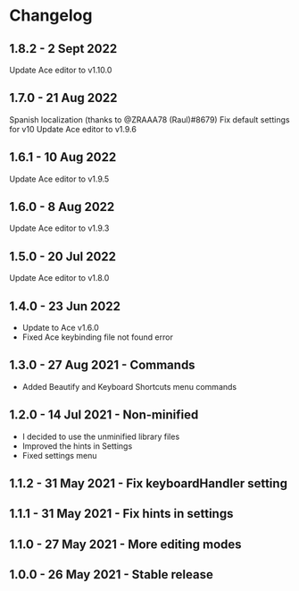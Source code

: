 # Changelog

## 1.8.2 - 2 Sept 2022

Update Ace editor to v1.10.0

## 1.7.0 - 21 Aug 2022

Spanish localization (thanks to @ZRAAA78 (Raul)#8679)
Fix default settings for v10
Update Ace editor to v1.9.6

## 1.6.1 - 10 Aug 2022

Update Ace editor to v1.9.5

## 1.6.0 - 8 Aug 2022

Update Ace editor to v1.9.3

## 1.5.0 - 20 Jul 2022

Update Ace editor to v1.8.0

## 1.4.0 - 23 Jun 2022

* Update to Ace v1.6.0
* Fixed Ace keybinding file not found error

## 1.3.0 - 27 Aug 2021 - Commands

* Added Beautify and Keyboard Shortcuts menu commands

## 1.2.0 - 14 Jul 2021 - Non-minified

* I decided to use the unminified library files
* Improved the hints in Settings
* Fixed settings menu

## 1.1.2 - 31 May 2021 - Fix keyboardHandler setting

## 1.1.1 - 31 May 2021 - Fix hints in settings

## 1.1.0 - 27 May 2021 - More editing modes

## 1.0.0 - 26 May 2021 - Stable release
